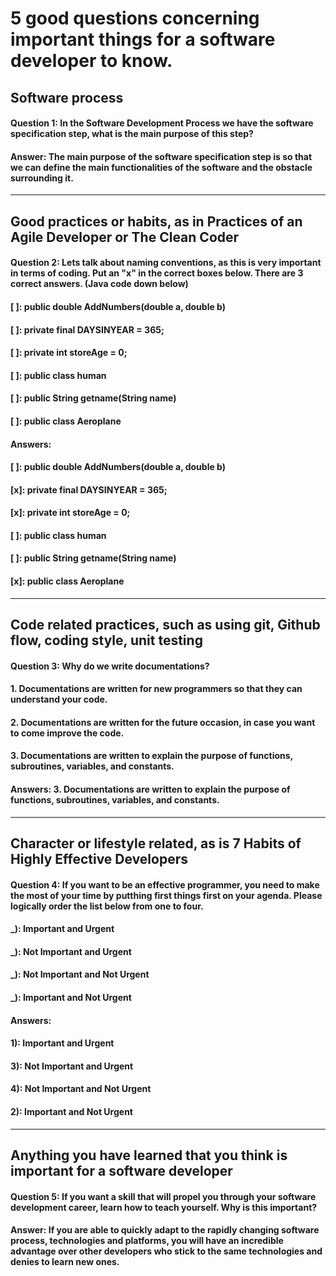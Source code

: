 # 5 good questions concerning important things for a software developer to know.

## Software process
#### Question 1: In the Software Development Process we have the software specification step, what is the main purpose of this step?

#### Answer: The main purpose of the software specification step is so that we can define the main functionalities of the software and the obstacle surrounding it.
---

## Good practices or habits, as in Practices of an Agile Developer or The Clean Coder
#### Question 2: Lets talk about naming conventions, as this is very important in terms of coding. Put an "x" in the correct boxes below. There are 3 correct answers. (Java code down below)

#### [ ]: public double AddNumbers(double a, double b)
#### [ ]: private final DAYSINYEAR = 365;
#### [ ]: private int storeAge = 0;
#### [ ]: public class human
#### [ ]: public String getname(String name)
#### [ ]: public class Aeroplane

#### Answers:
#### [ ]: public double AddNumbers(double a, double b)
#### [x]: private final DAYSINYEAR = 365;
#### [x]: private int storeAge = 0;
#### [ ]: public class human
#### [ ]: public String getname(String name)
#### [x]: public class Aeroplane
---

## Code related practices, such as using git, Github flow, coding style, unit testing
#### Question 3: Why do we write documentations?

#### 1. Documentations are written for new programmers so that they can understand your code.

#### 2. Documentations are written for the future occasion, in case you want to come improve the code.

#### 3. Documentations are written to explain the purpose of functions, subroutines, variables, and constants.

#### Answers: 3. Documentations are written to explain the purpose of functions, subroutines, variables, and constants.

---

## Character or lifestyle related, as is 7 Habits of Highly Effective Developers
#### Question 4: If you want to be an effective programmer, you need to make the most of your time by putthing first things first on your agenda. Please logically order the list below from one to four.

#### _): Important and Urgent
#### _): Not Important and Urgent
#### _): Not Important and Not Urgent
#### _): Important and Not Urgent

#### Answers: 

#### 1): Important and Urgent
#### 3): Not Important and Urgent
#### 4): Not Important and Not Urgent
#### 2): Important and Not Urgent

---

## Anything you have learned that you think is important for a software developer
#### Question 5: If you want a skill that will propel you through your software development career, learn how to teach yourself. Why is this important?

#### Answer: If you are able to quickly adapt to the rapidly changing software process, technologies and platforms, you will have an incredible advantage over other developers who stick to the same technologies and denies to learn new ones.